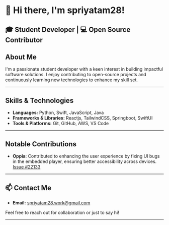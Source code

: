 # 👋 Hi there, I'm spriyatam28!

🎓 **Student Developer** | 💻 **Open Source Contributor** 
---

## About Me

I'm a passionate student developer with a keen interest in building impactful software solutions. I enjoy contributing to open-source projects and continuously learning new technologies to enhance my skill set.

---

## Skills & Technologies

- **Languages:** Python, Swift, JavaScript, Java
- **Frameworks & Libraries:** Reactjs, TailwindCSS, Springboot, SwiftUI
- **Tools & Platforms:** Git, GitHub, AWS, VS Code

---

## Notable Contributions

- **Oppia**: Contributed to enhancing the user experience by fixing UI bugs in the embedded player, ensuring better accessibility across devices. [Issue #22133](https://github.com/oppia/oppia/issues/22133)

---

## 📫 Contact Me

- **Email:** spriyatam28.work@gmail.com

Feel free to reach out for collaboration or just to say hi!

---

